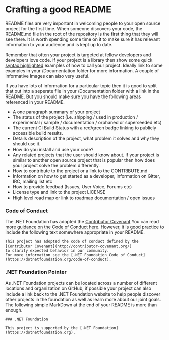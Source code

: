 # Crafting a good README
README files are very important in welcoming people to your open source
project for the first time. When someone discovers your code, the README.md
file in the root of the repository is the first thing that they will see
there. It is worth spending some time on it to make sure it has relevant
information to your audience and is kept up to date.

Remember that often your project is targeted at fellow developers and
developers love code. If your project is a library then show some quick
[syntax highlighted](https://help.github.com/articles/creating-and-highlighting-code-blocks/)
examples of how to call your project. Ideally link to some examples in your 
/Documentation folder for more information. A couple of informative Images can
also very useful.

If you have lots of information for a particular topic then it is good to split that
out into a seperate file in your /Documentation folder with a link in the README. 
But you should make sure you have the following areas referenced in your README. 

 - A one paragraph summary of your project
 - The status of the project (i.e. shipping / used in production / 
   experimental / sample / documentation / orphaned or superseeded etc)
 - The current CI Build Status with a red/green badge linking to publicly
   accessible build results.
 - Details description of the project, what problem it solves and why they
   should use it.
 - How do you install and use your code?
 - Any related projects that the user should know about. If your project is 
   similar to another open source project that is popular then how does your
   project solve the problem differently.
 - How to contribute to the project or a link to the CONTRIBUTE.md
 - Information on how to get started as a developer, information on Gitter, IRC, mailing list etc
 - How to provide feedbad (Issues, User Voice, Forums etc)
 - License type and link to the project LICENSE
 - High level road map or link to roadmap documentation / open issues

### Code of Conduct
The .NET Foundation has adopted the [Contributor Covenant](https://dotnetfoundation.org/code-of-conduct)
You can read [more guidance on the Code of Conduct here](be-nice.md). However, it is
good practice to include the following text somewhere appropriate in your README.

 ```
This project has adopted the code of conduct defined by the [Contributor Covenant](http://contributor-covenant.org/)
to clarify expected behavior in our community.
For more information see the [.NET Foundation Code of Conduct](https://dotnetfoundation.org/code-of-conduct). 
 ```

### .NET Foundation Pointer
As .NET Foundation projects can be located across a number of different locations
and organization on GitHub, if possible your project can also include a link back
to the .NET Foundation website to help people discover other projects in the foundation
as well as learn more about our joint goals.  The following simple MarkDown at the 
end of your README is more than enough.
 ```
### .NET Foundation

This project is supported by the [.NET Foundation](https://dotnetfoundation.org).
 
 ```
